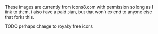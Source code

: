 These images are currently from icons8.com with permission so long as I link to them, I also have a paid plan, but that won't extend to anyone else that forks this.

TODO perhaps change to royalty free icons
